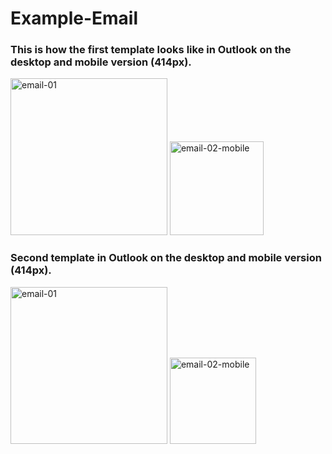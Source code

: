 # Example-Email
<h3>This is how the first template looks like in Outlook on the desktop and mobile version (414px).</h3>
<div>
  <img src="https://i.imgur.com/JJF1qJw.jpg" width="251" alt="email-01" />
  <img src="https://i.imgur.com/ZMtGf4C.jpg" width="150" alt="email-02-mobile" />
</div>

<h3>Second template in Outlook on the desktop and mobile version (414px).</h3>
<div>
  <img src="https://i.imgur.com/MO7EDj3.jpg" width="251" alt="email-01" />
  <img src="https://i.imgur.com/q5xxXAV.jpg" width="138" alt="email-02-mobile" />
</div>
